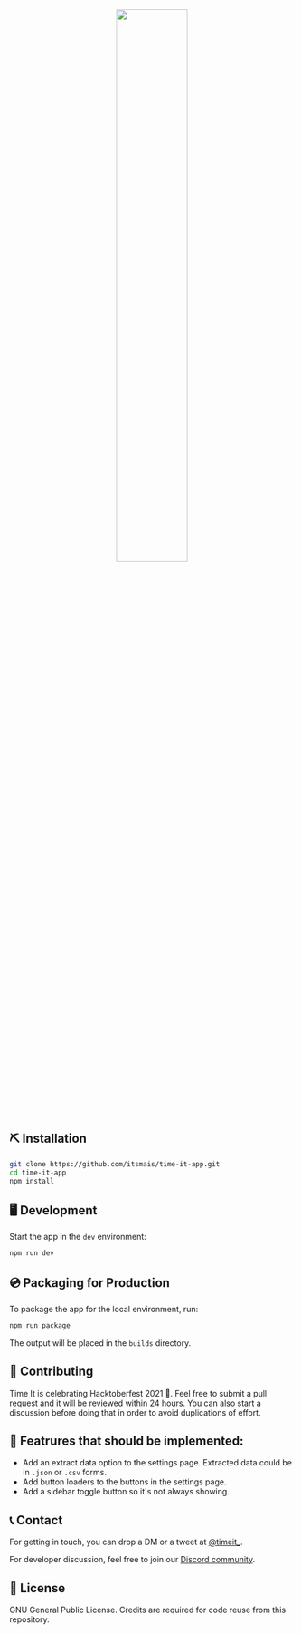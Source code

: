 <div align="center">
  <img src="./src/assets/images/logo.png" width="50%" />
</div>

## ⛏ Installation

```bash
git clone https://github.com/itsmais/time-it-app.git
cd time-it-app
npm install
```

## 🖥 Development

Start the app in the `dev` environment:

```bash
npm run dev
```

## 💿 Packaging for Production

To package the app for the local environment, run:
```bash
npm run package
```  
The output will be placed in the `builds` directory.

## 🤝 Contributing
Time It is celebrating Hacktoberfest 2021 🎉. Feel free to submit a pull request and it will be reviewed within 24 hours. You can also start a discussion before doing that in order to avoid duplications of effort.

## 🚀 Featrures that should be implemented:
- Add an extract data option to the settings page. Extracted data could be in `.json` or `.csv` forms.
- Add button loaders to the buttons in the settings page.
- Add a sidebar toggle button so it's not always showing.

## 📞 Contact
For getting in touch, you can drop a DM or a tweet at [@timeit_](https://twitter.com/timeit_).

For developer discussion, feel free to join our [Discord community](https://discord.gg/V3mgypaVEA).

## 📃 License
GNU General Public License. Credits are required for code reuse from this repository.
